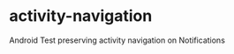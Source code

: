 activity-navigation
===================

Android Test preserving activity navigation on Notifications
